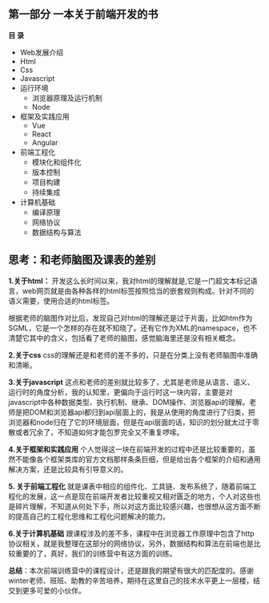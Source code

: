 ## 第一部分  一本关于前端开发的书
**目 录**
* Web发展介绍
* Html
* Css
* Javascript
* 运行环境
  * 浏览器原理及运行机制
  * Node
* 框架及实践应用
  * Vue
  * React
  * Angular
* 前端工程化
  * 模块化和组件化
  * 版本控制
  * 项目构建
  * 持续集成
* 计算机基础
  * 编译原理
  * 网络协议
  * 数据结构与算法	


## 思考：和老师脑图及课表的差别
**1.关于html：**
开发这么长时间以来，我对html的理解就是,它是一门超文本标记语言，web网页就是由各种各样的html标签按照恰当的嵌套规则构成。针对不同的语义需要，使用合适的html标签。

根据老师的脑图作对比后，发现自己对html的理解还是过于片面，比如htm作为SGML，它是一个怎样的存在就不知晓了。还有它作为XML的namespace，也不清楚它其中的含义，包括看了老师的脑图，感觉脑海里还是没有相关概念。

**2.关于css**
css的理解还是和老师的差不多的，只是在分类上没有老师脑图中准确和清晰。

**3.关于javascript**
这点和老师的差别就比较多了，尤其是老师是从语言、语义、运行时的角度分析，我的认知里，更偏向于运行时这一块内容，主要是对javascript中各种数据类型、执行机制、继承、DOM操作、浏览器api的理解。老师是把DOM和浏览器api都归到api层面上的，我是从使用的角度进行了归类，把浏览器和node归在了它的环境层面，但是在api层面的话，知识的划分就太过于零散或者冗余了，不知道如何才能包罗完全又不重复啰嗦。

**4.关于框架和实践应用**
个人觉得这一块在前端开发的过程中还是比较重要的，虽然不能像各个框架类库的官方文档那样条条巨细，但是给出各个框架的介绍和通用解决方案，还是比较具有引导意义的。

**5. 关于前端工程化**
就是课表中相应的组件化、工具链、发布系统了，随着前端工程化的发展，这一点是现在前端开发者比较重视又相对匮乏的地方，个人对这些也是碎片理解，不知道从何处下手，所以对这方面比较感兴趣，也很想从这方面不断的提高自己的工程化思维和工程化问题解决的能力。

**6.关于计算机基础**
跟课程涉及的差不多，课程中在浏览器工作原理中包含了http协议相关，就是我整理在这部分的网络协议，另外，数据结构和算法在前端也是比较重要的了，真好，我们的训练营中有这方面的训练。

**总结**：本次前端训练营中的课程设计，还是跟我的期望有很大的匹配度的。感谢winter老师、班班、助教的辛苦培养，期待在这里自己的技术水平更上一层楼，结交到更多可爱的小伙伴。